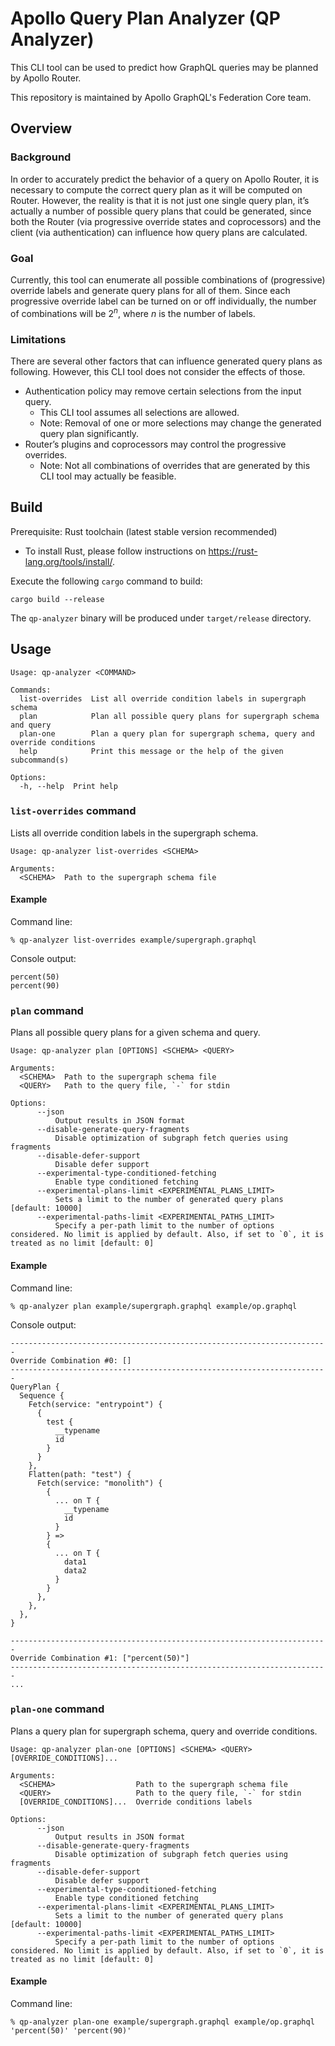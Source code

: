 # Apollo Query Plan Analyzer (QP Analyzer)

This CLI tool can be used to predict how GraphQL queries may be planned by Apollo Router.

This repository is maintained by Apollo GraphQL's Federation Core team.

## Overview

### Background

In order to accurately predict the behavior of a query on Apollo Router, it is necessary to compute the correct query plan as it will be computed on Router. However, the reality is that it is not just one single query plan, it’s actually a number of possible query plans that could be generated, since both the Router (via progressive override states and coprocessors) and the client (via authentication) can influence how query plans are calculated.

### Goal

Currently, this tool can enumerate all possible combinations of (progressive) override labels and generate query plans for all of them. Since each progressive override label can be turned on or off individually, the number of combinations will be $2^n$, where $n$ is the number of labels.

### Limitations

There are several other factors that can influence generated query plans as following. However, this CLI tool does not consider the effects of those.

* Authentication policy may remove certain selections from the input query.
  - This CLI tool assumes all selections are allowed.
  - Note: Removal of one or more selections may change the generated query plan significantly.
* Router’s plugins and coprocessors may control the progressive overrides.
  - Note: Not all combinations of overrides that are generated by this CLI tool may actually be feasible.

## Build

Prerequisite: Rust toolchain (latest stable version recommended)

- To install Rust, please follow instructions on https://rust-lang.org/tools/install/.

Execute the following `cargo` command to build:
```
cargo build --release
```

The `qp-analyzer` binary will be produced under `target/release` directory.

## Usage

```
Usage: qp-analyzer <COMMAND>

Commands:
  list-overrides  List all override condition labels in supergraph schema
  plan            Plan all possible query plans for supergraph schema and query
  plan-one        Plan a query plan for supergraph schema, query and override conditions
  help            Print this message or the help of the given subcommand(s)

Options:
  -h, --help  Print help
```

### `list-overrides` command

Lists all override condition labels in the supergraph schema.

```
Usage: qp-analyzer list-overrides <SCHEMA>

Arguments:
  <SCHEMA>  Path to the supergraph schema file
```

#### Example

Command line:
```
% qp-analyzer list-overrides example/supergraph.graphql
```

Console output:
```
percent(50)
percent(90)
```

### `plan` command

Plans all possible query plans for a given schema and query.

```
Usage: qp-analyzer plan [OPTIONS] <SCHEMA> <QUERY>

Arguments:
  <SCHEMA>  Path to the supergraph schema file
  <QUERY>   Path to the query file, `-` for stdin

Options:
      --json
          Output results in JSON format
      --disable-generate-query-fragments
          Disable optimization of subgraph fetch queries using fragments
      --disable-defer-support
          Disable defer support
      --experimental-type-conditioned-fetching
          Enable type conditioned fetching
      --experimental-plans-limit <EXPERIMENTAL_PLANS_LIMIT>
          Sets a limit to the number of generated query plans [default: 10000]
      --experimental-paths-limit <EXPERIMENTAL_PATHS_LIMIT>
          Specify a per-path limit to the number of options considered. No limit is applied by default. Also, if set to `0`, it is treated as no limit [default: 0]
```

#### Example

Command line:
```
% qp-analyzer plan example/supergraph.graphql example/op.graphql
```

Console output:
```
-----------------------------------------------------------------------
Override Combination #0: []
-----------------------------------------------------------------------
QueryPlan {
  Sequence {
    Fetch(service: "entrypoint") {
      {
        test {
          __typename
          id
        }
      }
    },
    Flatten(path: "test") {
      Fetch(service: "monolith") {
        {
          ... on T {
            __typename
            id
          }
        } =>
        {
          ... on T {
            data1
            data2
          }
        }
      },
    },
  },
}

-----------------------------------------------------------------------
Override Combination #1: ["percent(50)"]
-----------------------------------------------------------------------
...
```

### `plan-one` command

Plans a query plan for supergraph schema, query and override conditions.

```
Usage: qp-analyzer plan-one [OPTIONS] <SCHEMA> <QUERY> [OVERRIDE_CONDITIONS]...

Arguments:
  <SCHEMA>                  Path to the supergraph schema file
  <QUERY>                   Path to the query file, `-` for stdin
  [OVERRIDE_CONDITIONS]...  Override conditions labels

Options:
      --json
          Output results in JSON format
      --disable-generate-query-fragments
          Disable optimization of subgraph fetch queries using fragments
      --disable-defer-support
          Disable defer support
      --experimental-type-conditioned-fetching
          Enable type conditioned fetching
      --experimental-plans-limit <EXPERIMENTAL_PLANS_LIMIT>
          Sets a limit to the number of generated query plans [default: 10000]
      --experimental-paths-limit <EXPERIMENTAL_PATHS_LIMIT>
          Specify a per-path limit to the number of options considered. No limit is applied by default. Also, if set to `0`, it is treated as no limit [default: 0]
```

#### Example

Command line:
```
% qp-analyzer plan-one example/supergraph.graphql example/op.graphql 'percent(50)' 'percent(90)'
```
